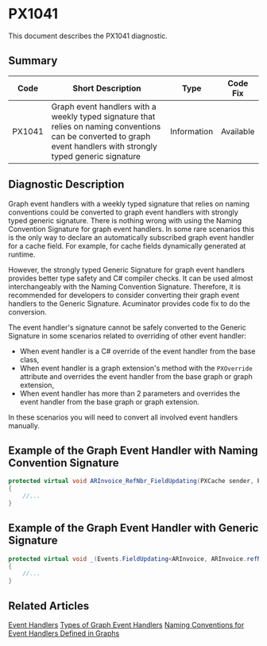 # PX1041
This document describes the PX1041 diagnostic.

## Summary

| Code   | Short Description                                                                                                  | Type  | Code Fix  | 
| ------ | ------------------------------------------------------------------------------------------------------------------ | ----- | --------- | 
| PX1041 | Graph event handlers with a weekly typed signature that relies on naming conventions can be converted to graph event handlers with strongly typed generic signature | Information | Available |

## Diagnostic Description
Graph event handlers with a weekly typed signature that relies on naming conventions could be converted to graph event handlers with strongly typed generic signature. 
There is nothing wrong with using the Naming Convention Signature for graph event handlers. In some rare scenarios this is the only way to declare an automatically subscribed graph event handler for a cache field. 
For example, for cache fields dynamically generated at runtime. 

However, the strongly typed Generic Signature for graph event handlers provides better type safety and C# compiler checks. It can be used almost interchangeably with the Naming Convention Signature.
Therefore, it is recommended for developers to consider converting their graph event handlers to the Generic Signature. Acuminator provides code fix to do the conversion.

The event handler's signature cannot be safely converted to the Generic Signature in some scenarios related to overriding of other event handler:
  - When event handler is a C# override of the event handler from the base class,
  - When event handler is a graph extension's method with the `PXOverride` attribute and overrides the event handler from the base graph or graph extension,
  - When event handler has more than 2 parameters and overrides the event handler from the base graph or graph extension.

In these scenarios you will need to convert all involved event handlers manually.

## Example of the Graph Event Handler with Naming Convention Signature

```C#
protected virtual void ARInvoice_RefNbr_FieldUpdating(PXCache sender, PXFieldUpdatingEventArgs e)
{
    //...
}
```

## Example of the Graph Event Handler with Generic Signature

```C#
protected virtual void _(Events.FieldUpdating<ARInvoice, ARInvoice.refNbr> e) 
{
    //...
}
```

## Related Articles
[Event Handlers](https://help.acumatica.com/Help?ScreenId=ShowWiki&pageid=914dbe80-719b-4f1c-8630-4519ffdefc44)
[Types of Graph Event Handlers](https://help.acumatica.com/Help?ScreenId=ShowWiki&pageid=94d73d75-d469-4a86-8b47-99cf305cc592)
[Naming Conventions for Event Handlers Defined in Graphs](https://help.acumatica.com/Help?ScreenId=ShowWiki&pageid=b6ff1ff7-5bf6-4ce2-a164-7d1cc7baecd5)